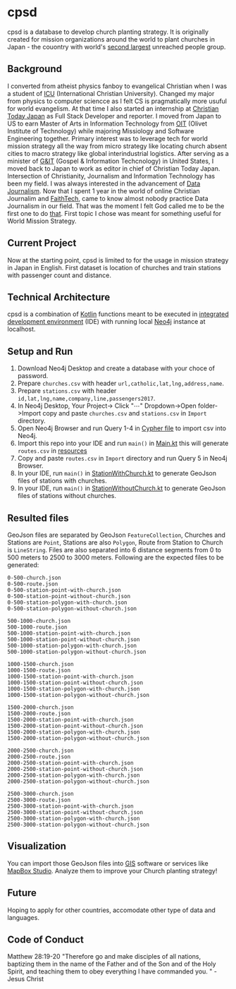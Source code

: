 # cpsd
cpsd is a database to develop church planting strategy. 
It is originally created for mission organizations around the world to plant churches in Japan - the couontry with world's [second largest](https://joshuaproject.net/unreached/1?s=Population&o=desc) unreached people group.

## Background
I converted from atheist physics fanboy to evangelical Christian when I was a student of [ICU](https://www.icu.ac.jp/en/) (International Christian University). 
Changed my major from physics to computer sciencce as I felt CS is pragmatically more usuful for world evangelism. 
At that time I also started an internship at [Christian Today Japan](https://www.christiantoday.co.jp/english.htm) as Full Stack Developer and reporter. 
I moved from Japan to US to earn Master of Arts in Information Technology from [OIT](https://oit.olivetuniversity.edu/) (Olivet Institute of Technology) while majoring Missiology and Software Engineering together. 
Primary interest was to leverage tech for world mission strategy all the way from micro strategy like locating church absent cities to macro strategy like global interindustrial logistics.
After serving as a minister of [G&IT](https://gnit.org/) (Gospel & Information Techcnology) in United States, I moved back to Japan to work as editor in chief of Christian Today Japan.
Intersection of Christianity, Journalism and Information Technology has been my field. I was always interested in the advancement of [Data Journalism](https://datajournalism.com/).
Now that I spent 1 year in the world of online Christian Journalim and [FaithTech](https://faithtech.com/), came to know almost nobody practice Data Journalism in our field. 
That was the moment I felt God called me to be the first one to do [that](https://raw.githubusercontent.com/nehemiaharchives/cpsd/master/Christian_Data_Journalism.svg). First topic I chose was meant for something useful for World Mission Strategy.

## Current Project
Now at the starting point, cpsd is limited to for the usage in mission strategy in Japan in English. 
First dataset is location of churches and train stations with passenger count and distance.

## Technical Architecture
cpsd is a combination of [Kotlin](https://kotlinlang.org/) functions meant to be executed in [integrated development environment](https://en.wikipedia.org/wiki/Integrated_development_environment) (IDE) with running local [Neo4j](https://neo4j.com/) instance at localhost.

## Setup and Run
1. Download Neo4j Desktop and create a database with your choce of password.
2. Prepare ```churches.csv``` with header ```url,catholic,lat,lng,address,name```.
3. Prepare ```stations.csv``` with header ```id,lat,lng,name,company,line,passengers2017```.
4. In Neo4j Desktop, Your Project-> Click "⋯" Dropdown->Open folder->Import copy and paste ```churches.csv``` and ```stations.csv``` in ```Import``` directory.
5. Open Neo4j Browser and run Query 1-4 in [Cypher file](src/main/resources/church-station.cql) to import csv into Neo4j.
6. Import this repo into your IDE and run ```main()``` in [Main.kt](src/main/kotlin/org/gnit/cpsd/Main.kt) this will generate ```routes.csv``` in [resources](src/main/resources)
7. Copy and paste ```routes.csv``` in ```Import``` directory and run Query 5 in Neo4j Browser. 
8. In your IDE, run ```main()``` in [StationWithChurch.kt](src/main/kotlin/org/gnit/cpsd/StationWithChurch.kt) to generate GeoJson files of stations with churches.
9. In your IDE, run ```main()``` in [StationWithoutChurch.kt](src/main/kotlin/org/gnit/cpsd/StationWithoutChurch.kt) to generate GeoJson files of stations without churches.

## Resulted files
GeoJson files are separated by GeoJson ```FeatureCollection```, Churches and Stations are ```Point```, Stations are also ```Polygon```, Route from Station to Church is ```LineString```. Files are also separated into 6 distance segments from 0 to 500 meters to 2500 to 3000 meters. Following are the expected files to be generated:

```
0-500-church.json
0-500-route.json
0-500-station-point-with-church.json
0-500-station-point-without-church.json
0-500-station-polygon-with-church.json
0-500-station-polygon-without-church.json

500-1000-church.json
500-1000-route.json
500-1000-station-point-with-church.json
500-1000-station-point-without-church.json
500-1000-station-polygon-with-church.json
500-1000-station-polygon-without-church.json

1000-1500-church.json
1000-1500-route.json
1000-1500-station-point-with-church.json
1000-1500-station-point-without-church.json
1000-1500-station-polygon-with-church.json
1000-1500-station-polygon-without-church.json

1500-2000-church.json
1500-2000-route.json
1500-2000-station-point-with-church.json
1500-2000-station-point-without-church.json
1500-2000-station-polygon-with-church.json
1500-2000-station-polygon-without-church.json

2000-2500-church.json
2000-2500-route.json
2000-2500-station-point-with-church.json
2000-2500-station-point-without-church.json
2000-2500-station-polygon-with-church.json
2000-2500-station-polygon-without-church.json

2500-3000-church.json
2500-3000-route.json
2500-3000-station-point-with-church.json
2500-3000-station-point-without-church.json
2500-3000-station-polygon-with-church.json
2500-3000-station-polygon-without-church.json
```

## Visualization
You can import those GeoJson files into [GIS](https://en.wikipedia.org/wiki/Geographic_information_system) software or services like [MapBox Studio](https://www.mapbox.com/mapbox-studio). Analyze them to improve your Church planting strategy! 

## Future
Hoping to apply for other countries, accomodate other type of data and languages.

## Code of Conduct
Matthew 28:19-20 "Therefore go and make disciples of all nations, baptizing them in the name of the Father and of the Son and of the Holy Spirit, and teaching them to obey everything I have commanded you. " - Jesus Christ
